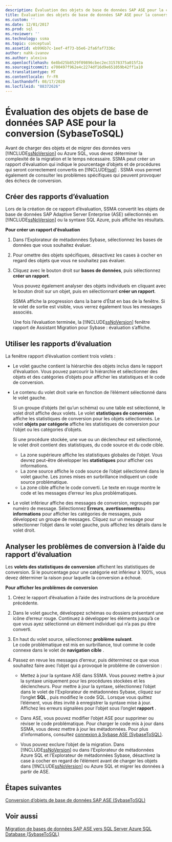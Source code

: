 ```yaml
---
description: Évaluation des objets de base de données SAP ASE pour la conversion (SybaseToSQL)
title: Évaluation des objets de base de données SAP ASE pour la conversion (SybaseToSQL) | Microsoft Docs
ms.custom: ''
ms.date: 12/01/2017
ms.prod: sql
ms.reviewer: ''
ms.technology: ssma
ms.topic: conceptual
ms.assetid: eb996b7c-1eef-4f73-b5e6-2fa6faf7336c
author: nahk-ivanov
ms.author: alexiva
ms.openlocfilehash: 6e8bd25b8529f09896cbec2ec31578375a015f2a
ms.sourcegitcommit: e700497f962e4c2274df16d9e651059b42ff1a10
ms.translationtype: MT
ms.contentlocale: fr-FR
ms.lasthandoff: 08/17/2020
ms.locfileid: "88372626"
---
```

# <a name="assessing-sap-ase-database-objects-for-conversion-sybasetosql"></a>Évaluation des objets de base de données SAP ASE pour la conversion (SybaseToSQL)
Avant de charger des objets et de migrer des données vers [!INCLUDE[ssNoVersion](../../includes/ssnoversion-md.md)] ou Azure SQL, vous devez déterminer la complexité de la migration et le temps nécessaire. SSMA peut créer un rapport d’évaluation qui indique le pourcentage d’objets et de procédures qui seront correctement convertis en [!INCLUDE[tsql](../../includes/tsql-md.md)] . SSMA vous permet également de consulter les problèmes spécifiques qui peuvent provoquer des échecs de conversion.  
  
## <a name="create-assessment-reports"></a>Créer des rapports d’évaluation  
Lors de la création de ce rapport d’évaluation, SSMA convertit les objets de base de données SAP Adaptive Server Enterprise (ASE) sélectionnés en [!INCLUDE[ssNoVersion](../../includes/ssnoversion-md.md)] ou la syntaxe SQL Azure, puis affiche les résultats.  
  
**Pour créer un rapport d’évaluation**  
  
1.  Dans l’Explorateur de métadonnées Sybase, sélectionnez les bases de données que vous souhaitez évaluer.  
  
2.  Pour omettre des objets spécifiques, désactivez les cases à cocher en regard des objets que vous ne souhaitez pas évaluer.  
  
3.  Cliquez avec le bouton droit sur **bases de données**, puis sélectionnez **créer un rapport**.  
  
    Vous pouvez également analyser des objets individuels en cliquant avec le bouton droit sur un objet, puis en sélectionnant **créer un rapport**.  
  
    SSMA affiche la progression dans la barre d’État en bas de la fenêtre. Si le volet de sortie est visible, vous verrez également tous les messages associés.  
  
    Une fois l’évaluation terminée, la [!INCLUDE[ssNoVersion](../../includes/ssnoversion-md.md)] fenêtre rapport de Assistant Migration pour Sybase : évaluation s’affiche.  
  
## <a name="use-assessment-reports"></a>Utiliser les rapports d’évaluation  
La fenêtre rapport d’évaluation contient trois volets :  
  
-   Le volet gauche contient la hiérarchie des objets inclus dans le rapport d’évaluation. Vous pouvez parcourir la hiérarchie et sélectionner des objets et des catégories d’objets pour afficher les statistiques et le code de conversion.  
  
-   Le contenu du volet droit varie en fonction de l’élément sélectionné dans le volet gauche.  
  
    Si un groupe d’objets (tel qu’un schéma) ou une table est sélectionné, le volet droit affiche deux volets. Le volet **statistiques de conversion** affiche les statistiques de conversion pour les objets sélectionnés. Le volet **objets par catégorie** affiche les statistiques de conversion pour l’objet ou les catégories d’objets.  
  
    Si une procédure stockée, une vue ou un déclencheur est sélectionné, le volet droit contient des statistiques, du code source et du code cible.  
  
    -   La zone supérieure affiche les statistiques globales de l’objet. Vous devrez peut-être développer les **statistiques** pour afficher ces informations. 
    -   La zone source affiche le code source de l’objet sélectionné dans le volet gauche. Les zones mises en surbrillance indiquent un code source problématique.  
    -   La zone cible affiche le code converti. Le texte en rouge montre le code et les messages d’erreur les plus problématiques.  
  
-   Le volet inférieur affiche des messages de conversion, regroupés par numéro de message. Sélectionnez **Erreurs**, **avertissements**ou **informations** pour afficher les catégories de messages, puis développez un groupe de messages. Cliquez sur un message pour sélectionner l’objet dans le volet gauche, puis affichez les détails dans le volet droit.  
  
## <a name="analyze-conversion-problems-by-using-the-assessment-report"></a>Analyser les problèmes de conversion à l’aide du rapport d’évaluation  
Les **volets des statistiques de conversion** affichent les statistiques de conversion. Si le pourcentage pour une catégorie est inférieur à 100%, vous devez déterminer la raison pour laquelle la conversion a échoué.  
  
**Pour afficher les problèmes de conversion**  
  
1.  Créez le rapport d’évaluation à l’aide des instructions de la procédure précédente.  
  
2.  Dans le volet gauche, développez schémas ou dossiers présentant une icône d’erreur rouge. Continuez à développer les éléments jusqu’à ce que vous ayez sélectionné un élément individuel qui n’a pas pu être converti.  
  
3.  En haut du volet source, sélectionnez **problème suivant**.  
    Le code problématique est mis en surbrillance, tout comme le code connexe dans le volet de **navigation cible** .  
  
4.  Passez en revue les messages d’erreur, puis déterminez ce que vous souhaitez faire avec l’objet qui a provoqué le problème de conversion :  
  
    -   Mettez à jour la syntaxe ASE dans SSMA. Vous pouvez mettre à jour la syntaxe uniquement pour les procédures stockées et les déclencheurs. Pour mettre à jour la syntaxe, sélectionnez l’objet dans le volet de l’Explorateur de métadonnées Sybase, cliquez sur l’onglet **SQL** , puis modifiez le code SQL. Lorsque vous quittez l’élément, vous êtes invité à enregistrer la syntaxe mise à jour. Affichez les erreurs signalées pour l’objet sous l’onglet **rapport** .  
  
    -   Dans ASE, vous pouvez modifier l’objet ASE pour supprimer ou réviser le code problématique. Pour charger le code mis à jour dans SSMA, vous devez mettre à jour les métadonnées. Pour plus d’informations, consultez [connexion à Sybase ASE &#40;SybaseToSQL&#41;](../../ssma/sybase/connecting-to-sybase-ase-sybasetosql.md).  
  
    -   Vous pouvez exclure l’objet de la migration. Dans [!INCLUDE[ssNoVersion](../../includes/ssnoversion-md.md)] ou dans l’Explorateur de métadonnées Azure SQL et l’Explorateur de métadonnées Sybase, désactivez la case à cocher en regard de l’élément avant de charger les objets dans [!INCLUDE[ssNoVersion](../../includes/ssnoversion-md.md)] ou Azure SQL et migrer les données à partir de ASE.
  
## <a name="next-steps"></a>Étapes suivantes  
[Conversion d’objets de base de données SAP ASE &#40;SybaseToSQL&#41;](../../ssma/sybase/converting-sybase-ase-database-objects-sybasetosql.md)  
  
## <a name="see-also"></a>Voir aussi  
[Migration de bases de données SAP ASE vers SQL Server Azure SQL Database &#40;SybaseToSQL&#41;](../../ssma/sybase/migrating-sybase-ase-databases-to-sql-server-azure-sql-db-sybasetosql.md)  
  
